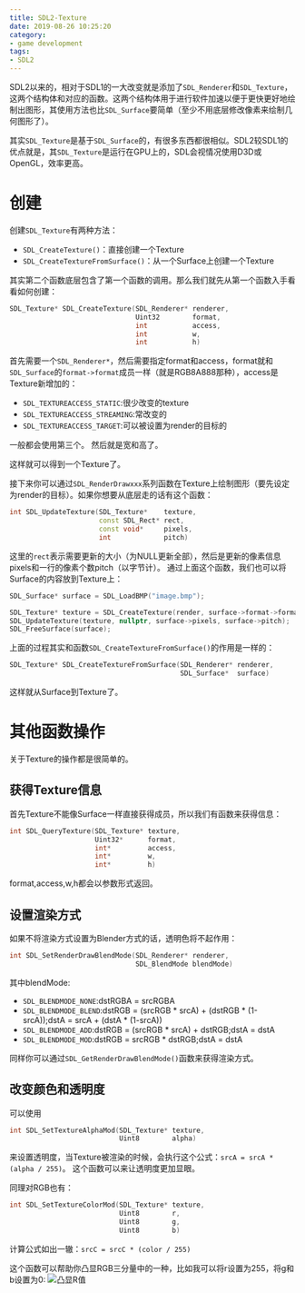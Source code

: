 ```yaml
---
title: SDL2-Texture
date: 2019-08-26 10:25:20 
category:
- game development
tags:
- SDL2
---
```

SDL2以来的，相对于SDL1的一大改变就是添加了`SDL_Renderer`和`SDL_Texture`，这两个结构体和对应的函数。这两个结构体用于进行软件加速以便于更快更好地绘制出图形，其使用方法也比`SDL_Surface`要简单（至少不用底层修改像素来绘制几何图形了）。

其实`SDL_Texture`是基于`SDL_Surface`的，有很多东西都很相似。SDL2较SDL1的优点就是，其`SDL_Texture`是运行在GPU上的，SDL会视情况使用D3D或OpenGL，效率更高。
<!--more-->

# 创建
创建`SDL_Texture`有两种方法：
* `SDL_CreateTexture()`：直接创建一个Texture
* `SDL_CreateTextureFromSurface()`：从一个Surface上创建一个Texture

其实第二个函数底层包含了第一个函数的调用。那么我们就先从第一个函数入手看看如何创建：
```c++
SDL_Texture* SDL_CreateTexture(SDL_Renderer* renderer,
                               Uint32        format,
                               int           access,
                               int           w,
                               int           h)
```
首先需要一个`SDL_Renderer*`，然后需要指定format和access，format就和`SDL_Surface`的`format->format`成员一样（就是RGB8A888那种），access是Texture新增加的：
* `SDL_TEXTUREACCESS_STATIC`:很少改变的texture
* `SDL_TEXTUREACCESS_STREAMING`:常改变的
* `SDL_TEXTUREACCESS_TARGET`:可以被设置为render的目标的

一般都会使用第三个。
然后就是宽和高了。

这样就可以得到一个Texture了。

接下来你可以通过`SDL_RenderDrawxxx`系列函数在Texture上绘制图形（要先设定为render的目标）。如果你想要从底层走的话有这个函数：
```c++
int SDL_UpdateTexture(SDL_Texture*    texture,
                      const SDL_Rect* rect,
                      const void*     pixels,
                      int             pitch)
```
这里的`rect`表示需要更新的大小（为NULL更新全部），然后是更新的像素信息pixels和一行的像素个数pitch（以字节计）。
通过上面这个函数，我们也可以将Surface的内容放到Texture上：
```c++
SDL_Surface* surface = SDL_LoadBMP("image.bmp");

SDL_Texture* texture = SDL_CreateTexture(render, surface->format->format, SDL_TEXTUREACCESS_TARGET|SDL_TEXTUREACCESS_STATIC, surface->w, surface->h);
SDL_UpdateTexture(texture, nullptr, surface->pixels, surface->pitch);
SDL_FreeSurface(surface);
```

上面的过程其实和函数`SDL_CreateTextureFromSurface()`的作用是一样的：
```c++
SDL_Texture* SDL_CreateTextureFromSurface(SDL_Renderer* renderer,
                                          SDL_Surface*  surface)
```

这样就从Surface到Texture了。

# 其他函数操作
关于Texture的操作都是很简单的。
## 获得Texture信息
首先Texture不能像Surface一样直接获得成员，所以我们有函数来获得信息：
```c++
int SDL_QueryTexture(SDL_Texture* texture,
                     Uint32*      format,
                     int*         access,
                     int*         w,
                     int*         h)
```
format,access,w,h都会以参数形式返回。
## 设置渲染方式
如果不将渲染方式设置为Blender方式的话，透明色将不起作用：
```c++
int SDL_SetRenderDrawBlendMode(SDL_Renderer* renderer,
                               SDL_BlendMode blendMode)
```
其中blendMode:
* `SDL_BLENDMODE_NONE`:dstRGBA = srcRGBA
* `SDL_BLENDMODE_BLEND`:dstRGB = (srcRGB * srcA) + (dstRGB * (1-srcA));dstA = srcA + (dstA * (1-srcA))
* `SDL_BLENDMODE_ADD`:dstRGB = (srcRGB * srcA) + dstRGB;dstA = dstA
* `SDL_BLENDMODE_MOD`:dstRGB = srcRGB * dstRGB;dstA = dstA

同样你可以通过`SDL_GetRenderDrawBlendMode()`函数来获得渲染方式。

## 改变颜色和透明度
可以使用
```c++
int SDL_SetTextureAlphaMod(SDL_Texture* texture,
                           Uint8        alpha)
```
来设置透明度，当Texture被渲染的时候，会执行这个公式：`srcA = srcA * (alpha / 255)`。
这个函数可以来让透明度更加显眼。

同理对RGB也有：
```c++
int SDL_SetTextureColorMod(SDL_Texture* texture,
                           Uint8        r,
                           Uint8        g,
                           Uint8        b)
```
计算公式如出一辙：`srcC = srcC * (color / 255)`

这个函数可以帮助你凸显RGB三分量中的一种，比如我可以将r设置为255，将g和b设置为0:
![凸显R值](/images/凸显R值.png)